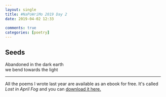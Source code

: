 ```yaml
---  
layout: single  
title: #NaPoWriMo 2019 Day 2  
date: 2019-04-02 12:33  
  
comments: true  
categories: [poetry]
---  
```

  
<h2>Seeds</h2>  
<!-- /wp:heading -->  

  
<p>Abandoned in the dark earth<br />we bend towards the light</p>  


 
<hr class="wp-block-separator"/>  
 

  
<p>All the poems I wrote last year are available as an ebook for free. It's called <em>Lost in April Fog </em>and you can <a href="/aprilfog/">download it here. </a></p>  

